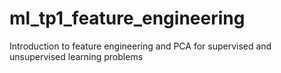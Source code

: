 # ml_tp1_feature_engineering
Introduction to feature engineering and PCA for supervised and unsupervised learning problems
